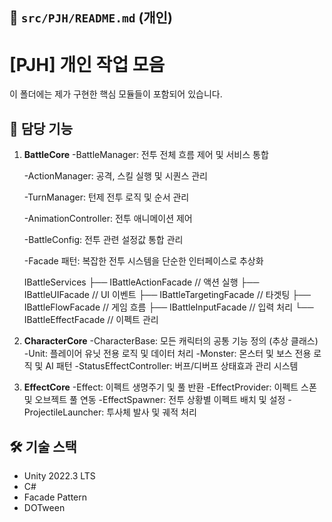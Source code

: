 ## 📄 `src/PJH/README.md` (개인)

# [PJH] 개인 작업 모음
이 폴더에는 제가 구현한 핵심 모듈들이 포함되어 있습니다.

## 📌 담당 기능
1. **BattleCore**
   -BattleManager: 전투 전체 흐름 제어 및 서비스 통합
   
   -ActionManager: 공격, 스킬 실행 및 시퀀스 관리
   
   -TurnManager: 턴제 전투 로직 및 순서 관리
   
   -AnimationController: 전투 애니메이션 제어
   
   -BattleConfig: 전투 관련 설정값 통합 관리
   
   -Facade 패턴: 복잡한 전투 시스템을 단순한 인터페이스로 추상화
   

   IBattleServices
   ├── IBattleActionFacade    // 액션 실행
   ├── IBattleUIFacade        // UI 이벤트
   ├── IBattleTargetingFacade // 타겟팅
   ├── IBattleFlowFacade      // 게임 흐름
   ├── IBattleInputFacade     // 입력 처리
   └── IBattleEffectFacade    // 이펙트 관리

3. **CharacterCore**
   -CharacterBase: 모든 캐릭터의 공통 기능 정의 (추상 클래스)
   -Unit: 플레이어 유닛 전용 로직 및 데이터 처리
   -Monster: 몬스터 및 보스 전용 로직 및 AI 패턴
   -StatusEffectController: 버프/디버프 상태효과 관리 시스템

4. **EffectCore**
   -Effect: 이펙트 생명주기 및 풀 반환
   -EffectProvider: 이펙트 스폰 및 오브젝트 풀 연동
   -EffectSpawner: 전투 상황별 이펙트 배치 및 설정
   -ProjectileLauncher: 투사체 발사 및 궤적 처리

## 🛠 기술 스택
- Unity 2022.3 LTS
- C#
- Facade Pattern
- DOTween
